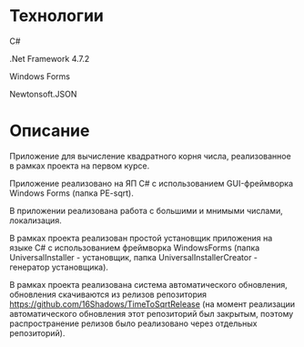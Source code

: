 # Технологии
C#

.Net Framework 4.7.2

Windows Forms

Newtonsoft.JSON


# Описание
Приложение для вычисление квадратного корня числа, реализованное в рамках проекта на первом курсе.

Приложение реализовано на ЯП C# с использованием GUI-фреймворка Windows Forms (папка PE-sqrt).

В приложении реализована работа с большими и мнимыми числами, локализация.

В рамках проекта реализован простой установщик приложения на языке C# с использованием фреймворка WindowsForms (папка UniversalInstaller - установщик, папка UniversalInstallerCreator - генератор установщика).

В рамках проекта реализована система автоматического обновления, обновления скачиваются из релизов репозитория https://github.com/16Shadows/TimeToSqrtRelease (на момент реализации автоматического обновления этот репозиторий был закрытым, поэтому распространение релизов было реализовано через отдельных репозиторий).
